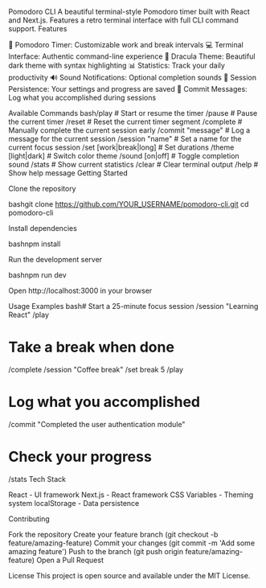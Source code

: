 Pomodoro CLI
A beautiful terminal-style Pomodoro timer built with React and Next.js. Features a retro terminal interface with full CLI command support.
Features

🍅 Pomodoro Timer: Customizable work and break intervals
💻 Terminal Interface: Authentic command-line experience
🎨 Dracula Theme: Beautiful dark theme with syntax highlighting
📊 Statistics: Track your daily productivity
🔊 Sound Notifications: Optional completion sounds
💾 Session Persistence: Your settings and progress are saved
📝 Commit Messages: Log what you accomplished during sessions

Available Commands
bash/play              # Start or resume the timer
/pause             # Pause the current timer
/reset             # Reset the current timer segment
/complete          # Manually complete the current session early
/commit "message"  # Log a message for the current session
/session "name"    # Set a name for the current focus session
/set [work|break|long] <minutes>  # Set durations
/theme [light|dark]  # Switch color theme
/sound [on|off]    # Toggle completion sound
/stats             # Show current statistics
/clear             # Clear terminal output
/help              # Show help message
Getting Started

Clone the repository

bashgit clone https://github.com/YOUR_USERNAME/pomodoro-cli.git
cd pomodoro-cli

Install dependencies

bashnpm install

Run the development server

bashnpm run dev

Open http://localhost:3000 in your browser

Usage Examples
bash# Start a 25-minute focus session
/session "Learning React"
/play

# Take a break when done
/complete
/session "Coffee break"
/set break 5
/play

# Log what you accomplished
/commit "Completed the user authentication module"

# Check your progress
/stats
Tech Stack

React - UI framework
Next.js - React framework
CSS Variables - Theming system
localStorage - Data persistence

Contributing

Fork the repository
Create your feature branch (git checkout -b feature/amazing-feature)
Commit your changes (git commit -m 'Add some amazing feature')
Push to the branch (git push origin feature/amazing-feature)
Open a Pull Request

License
This project is open source and available under the MIT License.